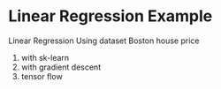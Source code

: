 # Linear Regression Example
Linear Regression
Using dataset Boston house price 
1) with sk-learn
2) with gradient descent
3) tensor flow

